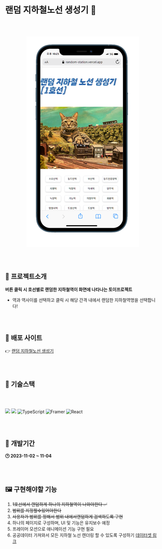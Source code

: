 # 랜덤 지하철노선 생성기 🚉

<br />
<br />

<p align="center">
    <img src="./src/assets/readmeImg/image.png"  />
</p>

<br />
<br />

## 🌠 프로젝트소개

**버튼 클릭 시 호선별로 랜덤한 지하철역이 화면에 나타나는 토이프로젝트**

- 역과 역사이를 선택하고 클릭 시 해당 간격 내에서 랜덤한 지하철역명을 선택합니다!

<br />
<br />

## 🌠 배포 사이트

👉 [랜덤 지하철노선 생성기](https://random-station.vercel.app/)

<br />
<br />

## 🔨 기술스택

<br />
<br />

<img src="https://img.shields.io/badge/html5-E34F26?style=for-the-badge&logo=html5&logoColor=white"> <img src="https://img.shields.io/badge/tailwind-1572B6?style=for-the-badge&logo=tailwindcss&logoColor=white"> <img alt="TypeScript" src ="https://img.shields.io/badge/TypeScript-3178C6.svg?&style=for-the-badge&logo=TypeScript&logoColor=white"/> <img alt="Framer" src ="https://img.shields.io/badge/Framer-0055FF.svg?&style=for-the-badge&logo=Framer&logoColor=white"/> <img alt="React" src ="https://img.shields.io/badge/React-61DAFB.svg?&style=for-the-badge&logo=React&logoColor=white"/>

<br />
<br />

## 👷 개발기간

**🕑 2023-11-02 ~ 11-04**

<br />
<br />

## 🖼️ 구현해야할 기능

1. ~~1호선에서 랜덤하게 하나의 지하철역이 나와야한다 ✅~~
2. ~~범위를 지정할수있어야한다~~
3. ~~사용자가 범위를 정해서 범위 내에서랜덤하게 검색하도록 구현~~
4. 하나의 페이지로 구성하며, UI 및 기능은 유지보수 예정
5. 프레이머 모션으로 애니메이션 기능 구현 필요
6. 공공데이터 가져와서 모든 지하철 노선 렌더링 할 수 있도록 구성하기 [데이터셋 링크](https://data.seoul.go.kr/dataList/OA-15442/S/1/datasetView.do)

